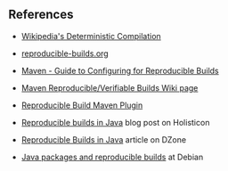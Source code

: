 References
----------

- [Wikipedia's Deterministic Compilation](https://en.wikipedia.org/wiki/Deterministic_compilation)

- [reproducible-builds.org](https://reproducible-builds.org/)

- [Maven - Guide to Configuring for Reproducible Builds](https://maven.apache.org/guides/mini/guide-reproducible-builds.html)

- [Maven Reproducible/Verifiable Builds Wiki page](https://cwiki.apache.org/confluence/pages/viewpage.action?pageId=74682318)

- [Reproducible Build Maven Plugin](https://zlika.github.io/reproducible-build-maven-plugin/)

- [Reproducible builds in Java](https://blog.holisticon.de/2016/10/reproducible-builds-in-java/) blog post on Holisticon

- [Reproducible Builds in Java](https://dzone.com/articles/reproducible-builds-in-java) article on DZone

- [Java packages and reproducible builds](https://lists.debian.org/debian-java/2015/05/msg00028.html) at Debian
